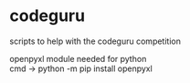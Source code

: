 # codeguru
scripts to help with the codeguru competition

openpyxl module needed for python  
cmd -> 
python -m pip install openpyxl
